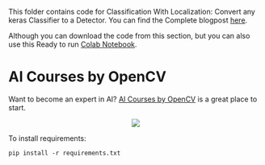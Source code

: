 This folder contains code for Classification With Localization: Convert any keras Classifier to a Detector. You can find the Complete blogpost [here](https://www.learnopencv.com/classification-with-localization/).

Although you can download the code from this section, but you can also use this Ready to run [Colab Notebook](https://colab.research.google.com/drive/1naVE8yU_ryVGvLRxHE_QPR5rjmaVb4ne#scrollTo=wNgVViF5Tz19).

# AI Courses by OpenCV

Want to become an expert in AI? [AI Courses by OpenCV](https://opencv.org/courses/) is a great place to start.

<a href="https://opencv.org/courses/">
<p style="text-align: center;">
<img src="https://www.learnopencv.com/wp-content/uploads/2020/04/AI-Courses-By-OpenCV-Github.png">
</p>
</a>


To install requirements:
```
pip install -r requirements.txt
```
